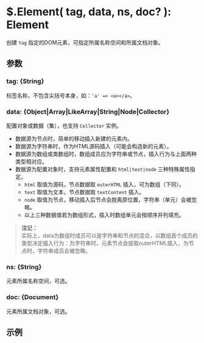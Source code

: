 # $.Element( tag, data, ns, doc? ): Element

创建 `tag` 指定的DOM元素，可指定所属名称空间和所属文档对象。


## 参数

### tag: {String}

标签名称，不包含尖括号本身，如：`'a' => <a></a>`。


### data: {Object|Array|LikeArray|String|Node|Collector}

配置对象或数据（集），也支持 `Collector` 实例。

- 数据源为节点时，简单的移动插入新建的元素内。
- 数据源为字符串时，作为HTML源码插入（可能会构造新的元素）。
- 数据源为数组或类数组时，数组成员应为字符串或节点，插入行为与上面两种类型相对应。
- 数据源为配置对象时，支持元素属性配置和 `html|text|node` 三种特殊属性指定。
    - `html` 取值为源码，节点数据取 `outerHTML` 插入，可为数组（下同）。
    - `text` 取值为文本，节点数据取 `textContent` 插入。
    - `node` 取值为节点，移动插入后节点会脱离原位置，字符串（单元）会被忽略。
    - 以上三种数据值若为数组形式，插入时数组单元会按顺序并列填充。

> **注记：**<br>
> 实际上，data为数组时成员可以是字符串和节点的混合，以数组首个成员的类型决定插入行为：为字符串时，元素节点会提取outerHTML插入，为节点时，字符串成员会被忽略。


### ns: {String}

元素所属名称空间，可选。


### doc: {Document}

元素所属文档对象，可选。


## 示例
